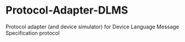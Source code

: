 # Protocol-Adapter-DLMS
Protocol adapter (and device simulator) for Device Language Message Specification protocol
